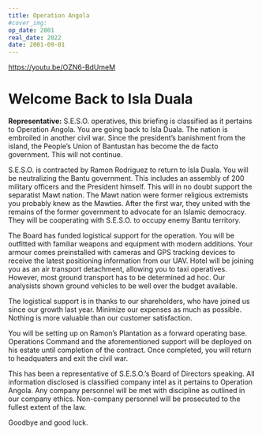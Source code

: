```yaml
---
title: Operation Angola
#cover_img:
op_date: 2001
real_date: 2022
date: 2001-09-01
---
```


https://youtu.be/OZN6-BdUmeM

# Welcome Back to Isla Duala

**Representative:** S.E.S.O. operatives, this briefing is classified as it pertains to Operation Angola. You are going back to Isla Duala. The nation is embroiled in another civil war. Since the president’s banishment from the island, the People’s Union of Bantustan has become the de facto government. This will not continue.

S.E.S.O. is contracted by Ramon Rodriguez to return to Isla Duala. You will be neutralizing the Bantu government. This includes an assembly of 200 military officers and the President himself. This will in no doubt support the separatist Mawt nation. The Mawt nation were former religious extremists you probably knew as the Mawties. After the first war, they united with the remains of the former government to advocate for an Islamic democracy. They will be cooperating with S.E.S.O. to occupy enemy Bantu territory.

The Board has funded logistical support for the operation. You will be outfitted with familiar weapons and equipment with modern additions. Your armour comes preinstalled with cameras and GPS tracking devices to receive the latest positioning information from our UAV. Hotel will be joining you as an air transport detachment, allowing you to taxi operatives. However, most ground transport has to be determined ad hoc. Our analysists shown ground vehicles to be well over the budget available.

The logistical support is in thanks to our shareholders, who have joined us since our growth last year. Minimize our expenses as much as possible. Nothing is more valuable than our customer satisfaction.

You will be setting up on Ramon’s Plantation as a forward operating base. Operations Command and the aforementioned support will be deployed on his estate until completion of the contract. Once completed, you will return to headquaters and exit the civil war.

This has been a representative of S.E.S.O.’s Board of Directors speaking. All information disclosed is classified company intel as it pertains to Operation Angola. Any company personnel will be met with discipline as outlined in our company ethics. Non-company personnel will be prosecuted to the fullest extent of the law.

Goodbye and good luck.
